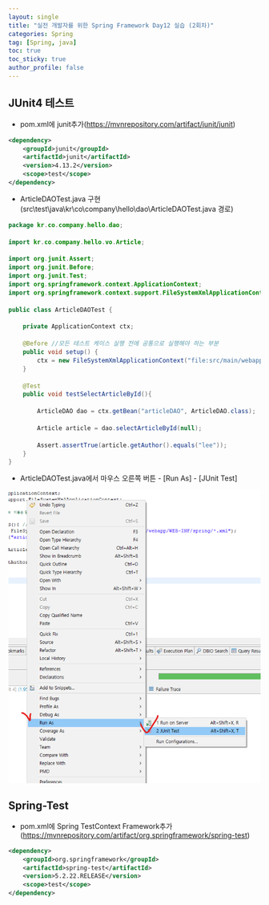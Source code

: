 ```yaml
---
layout: single
title: "실전 개발자를 위한 Spring Framework Day12 실습 (2회차)"
categories: Spring
tag: [Spring, java]
toc: true
toc_sticky: true
author_profile: false
---
```

## JUnit4 테스트

* pom.xml에 junit추가(https://mvnrepository.com/artifact/junit/junit)

```xml
<dependency>
    <groupId>junit</groupId>
    <artifactId>junit</artifactId>
    <version>4.13.2</version>
    <scope>test</scope>
</dependency>
```

* ArticleDAOTest.java 구현(src\test\java\kr\co\company\hello\dao\ArticleDAOTest.java 경로)

```JAVA
package kr.co.company.hello.dao;

import kr.co.company.hello.vo.Article;

import org.junit.Assert;
import org.junit.Before;
import org.junit.Test;
import org.springframework.context.ApplicationContext;
import org.springframework.context.support.FileSystemXmlApplicationContext;

public class ArticleDAOTest {
	
	private ApplicationContext ctx;
	
	@Before //모든 테스트 케이스 실행 전에 공통으로 실행해야 하는 부분 
	public void setup() {
		ctx = new FileSystemXmlApplicationContext("file:src/main/webapp/WEB-INF/spring/*.xml");
	}
	
	@Test
	public void testSelectArticleById(){
		
		ArticleDAO dao = ctx.getBean("articleDAO", ArticleDAO.class);
		
		Article article = dao.selectArticleById(null);
		
		Assert.assertTrue(article.getAuthor().equals("lee"));
	}
}
```

* ArticleDAOTest.java에서 마우스 오른쪽 버튼 - [Run As] - [JUnit Test]

![image-20220909203317362](../../images/image-20220909203317362.png)



## Spring-Test

* pom.xml에 Spring TestContext Framework추가(https://mvnrepository.com/artifact/org.springframework/spring-test)

```xml
<dependency>
    <groupId>org.springframework</groupId>
    <artifactId>spring-test</artifactId>
    <version>5.2.22.RELEASE</version>
    <scope>test</scope>
</dependency>
```



